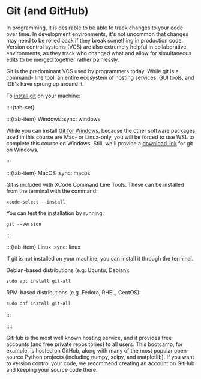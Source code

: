 # Git (and GitHub)

In programming, it is desirable to be able to track changes to your code over
time. In development environments, it's not uncommon that changes may need to
be rolled back if they break something in production code. Version control
systems (VCS) are also extremely helpful in collaborative environments, as they
track who changed what and allow for simultaneous edits to be merged together
rather painlessly. 

Git is the predominant VCS used by programmers today. While git is a command-
line tool, an entire ecosystem of hosting services, GUI tools, and IDE's have
sprung up around it. 

To [install git](https://git-scm.com/book/en/v2/Getting-Started-Installing-Git) on your machine:

::::{tab-set}

:::{tab-item} Windows
:sync: windows

While you can install [Git for Windows](https://gitforwindows.org/), because
the other software packages used in this course are Mac- or Linux-only, you
will be forced to use WSL to complete this course on Windows. Still, we'll
provide a [download link](https://git-scm.com/download/win) for git on Windows.

:::

:::{tab-item} MacOS
:sync: macos

Git is included with XCode Command Line Tools. These can be installed from the
terminal with the command:

```{code-block} bash
xcode-select --install
```

You can test the installation by running:

```{code-block} bash
git --version
```

:::

:::{tab-item} Linux
:sync: linux

If git is not installed on your machine, you can install it through the terminal.

Debian-based distributions (e.g. Ubuntu, Debian):

```{code-block} bash
sudo apt install git-all
```

RPM-based distributions (e.g. Fedora, RHEL, CentOS):

```{code-block} bash
sudo dnf install git-all
```

:::

::::

GitHub is the most well known hosting service, and it provides free accounts
(and free private repositories) to all users. This bootcamp, for example, is
hosted on GitHub, along with many of the most popular open-source Python
projects (including numpy, scipy, and matplotlib). If you want to version
control your code, we recommend creating an account on GitHub and keeping your
source code there.
